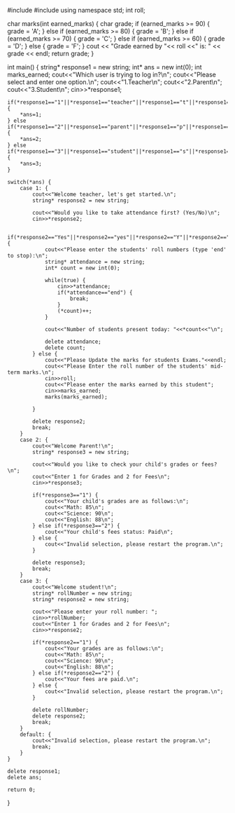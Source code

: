 #include <iostream>
#include <string>
using namespace std;
int roll;

char marks(int earned_marks) {
    char grade;
    if (earned_marks >= 90) {
        grade = 'A';
    } else if (earned_marks >= 80) {
        grade = 'B';
    } else if (earned_marks >= 70) {
        grade = 'C';
    } else if (earned_marks >= 60) {
        grade = 'D';
    } else {
        grade = 'F';
    }
    cout << "Grade earned by "<< roll <<" is: " << grade << endl;
    return grade;
}


int main() {
    string* response1 = new string;
    int* ans = new int(0);
    int marks_earned;
    cout<<"Which user is trying to log in?\n";
    cout<<"Please select and enter one option.\n";
    cout<<"1.Teacher\n";
    cout<<"2.Parent\n";
    cout<<"3.Student\n";
    cin>>*response1;

    if(*response1=="1"||*response1=="teacher"||*response1=="t"||*response1=="T") {
        *ans=1;
    } else if(*response1=="2"||*response1=="parent"||*response1=="p"||*response1=="P") {
        *ans=2;
    } else if(*response1=="3"||*response1=="student"||*response1=="s"||*response1=="S") {
        *ans=3;
    }

    switch(*ans) {
        case 1: {
            cout<<"Welcome teacher, let's get started.\n";
            string* response2 = new string;

            cout<<"Would you like to take attendance first? (Yes/No)\n";
            cin>>*response2;

            if(*response2=="Yes"||*response2=="yes"||*response2=="Y"||*response2=="y") {
                cout<<"Please enter the students' roll numbers (type 'end' to stop):\n";
                string* attendance = new string;
                int* count = new int(0);

                while(true) {
                    cin>>*attendance;
                    if(*attendance=="end") {
                        break;
                    }
                    (*count)++;
                }

                cout<<"Number of students present today: "<<*count<<"\n";

                delete attendance;
                delete count;
            } else {
                cout<<"Please Update the marks for students Exams."<<endl;
                cout<<"Please Enter the roll number of the students' mid-term marks.\n";
                cin>>roll;
                cout<<"Please enter the marks earned by this student";
                cin>>marks_earned;
                marks(marks_earned);
                
            }

            delete response2;
            break;
        }
        case 2: {
            cout<<"Welcome Parent!\n";
            string* response3 = new string;

            cout<<"Would you like to check your child's grades or fees?\n";
            cout<<"Enter 1 for Grades and 2 for Fees\n";
            cin>>*response3;

            if(*response3=="1") {
                cout<<"Your child's grades are as follows:\n";
                cout<<"Math: 85\n";
                cout<<"Science: 90\n";
                cout<<"English: 88\n";
            } else if(*response3=="2") {
                cout<<"Your child's fees status: Paid\n";
            } else {
                cout<<"Invalid selection, please restart the program.\n";
            }

            delete response3;
            break;
        }
        case 3: {
            cout<<"Welcome student!\n";
            string* rollNumber = new string;
            string* response2 = new string;

            cout<<"Please enter your roll number: ";
            cin>>*rollNumber;
            cout<<"Enter 1 for Grades and 2 for Fees\n";
            cin>>*response2;

            if(*response2=="1") {
                cout<<"Your grades are as follows:\n";
                cout<<"Math: 85\n";
                cout<<"Science: 90\n";
                cout<<"English: 88\n";
            } else if(*response2=="2") {
                cout<<"Your fees are paid.\n";
            } else {
                cout<<"Invalid selection, please restart the program.\n";
            }

            delete rollNumber;
            delete response2;
            break;
        }
        default: {
            cout<<"Invalid selection, please restart the program.\n";
            break;
        }
    }

    delete response1;
    delete ans;

    return 0;
}
